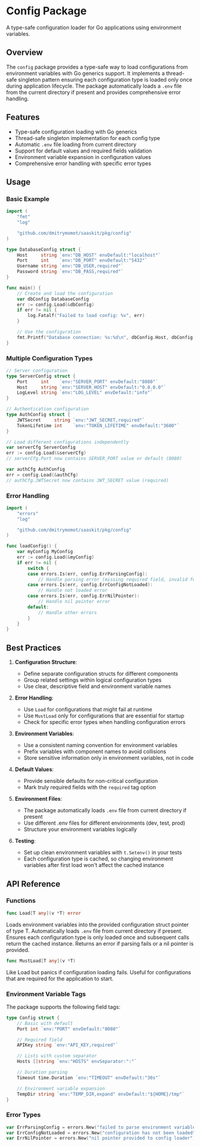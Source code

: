 # Config Package

A type-safe configuration loader for Go applications using environment variables.

## Overview

The `config` package provides a type-safe way to load configurations from environment variables with Go generics support. It implements a thread-safe singleton pattern ensuring each configuration type is loaded only once during application lifecycle. The package automatically loads a `.env` file from the current directory if present and provides comprehensive error handling.

## Features

- Type-safe configuration loading with Go generics
- Thread-safe singleton implementation for each config type
- Automatic `.env` file loading from current directory
- Support for default values and required fields validation
- Environment variable expansion in configuration values
- Comprehensive error handling with specific error types

## Usage

### Basic Example

```go
import (
    "fmt"
    "log"

    "github.com/dmitrymomot/saaskit/pkg/config"
)

type DatabaseConfig struct {
    Host     string `env:"DB_HOST" envDefault:"localhost"`
    Port     int    `env:"DB_PORT" envDefault:"5432"`
    Username string `env:"DB_USER,required"`
    Password string `env:"DB_PASS,required"`
}

func main() {
    // Create and load the configuration
    var dbConfig DatabaseConfig
    err := config.Load(&dbConfig)
    if err != nil {
        log.Fatalf("Failed to load config: %v", err)
    }

    // Use the configuration
    fmt.Printf("Database connection: %s:%d\n", dbConfig.Host, dbConfig.Port)
}
```


### Multiple Configuration Types

```go
// Server configuration
type ServerConfig struct {
    Port     int    `env:"SERVER_PORT" envDefault:"8080"`
    Host     string `env:"SERVER_HOST" envDefault:"0.0.0.0"`
    LogLevel string `env:"LOG_LEVEL" envDefault:"info"`
}

// Authentication configuration
type AuthConfig struct {
    JWTSecret     string `env:"JWT_SECRET,required"`
    TokenLifetime int    `env:"TOKEN_LIFETIME" envDefault:"3600"`
}

// Load different configurations independently
var serverCfg ServerConfig
err := config.Load(&serverCfg)
// serverCfg.Port now contains SERVER_PORT value or default (8080)

var authCfg AuthConfig
err = config.Load(&authCfg)
// authCfg.JWTSecret now contains JWT_SECRET value (required)
```

### Error Handling

```go
import (
    "errors"
    "log"

    "github.com/dmitrymomot/saaskit/pkg/config"
)

func loadConfig() {
    var myConfig MyConfig
    err := config.Load(&myConfig)
    if err != nil {
        switch {
        case errors.Is(err, config.ErrParsingConfig):
            // Handle parsing error (missing required field, invalid format)
        case errors.Is(err, config.ErrConfigNotLoaded):
            // Handle not loaded error
        case errors.Is(err, config.ErrNilPointer):
            // Handle nil pointer error
        default:
            // Handle other errors
        }
    }
}
```

## Best Practices

1. **Configuration Structure**:
    - Define separate configuration structs for different components
    - Group related settings within logical configuration types
    - Use clear, descriptive field and environment variable names

2. **Error Handling**:
    - Use `Load` for configurations that might fail at runtime
    - Use `MustLoad` only for configurations that are essential for startup
    - Check for specific error types when handling configuration errors

3. **Environment Variables**:
    - Use a consistent naming convention for environment variables
    - Prefix variables with component names to avoid collisions
    - Store sensitive information only in environment variables, not in code

4. **Default Values**:
    - Provide sensible defaults for non-critical configuration
    - Mark truly required fields with the `required` tag option

5. **Environment Files**:
    - The package automatically loads `.env` file from current directory if present
    - Use different .env files for different environments (dev, test, prod)
    - Structure your environment variables logically

6. **Testing**:
    - Set up clean environment variables with `t.Setenv()` in your tests
    - Each configuration type is cached, so changing environment variables after first load won't affect the cached instance

## API Reference

### Functions

```go
func Load[T any](v *T) error
```

Loads environment variables into the provided configuration struct pointer of type T. Automatically loads `.env` file from current directory if present. Ensures each configuration type is only loaded once and subsequent calls return the cached instance. Returns an error if parsing fails or a nil pointer is provided.

```go
func MustLoad[T any](v *T)
```

Like Load but panics if configuration loading fails. Useful for configurations that are required for the application to start.

### Environment Variable Tags

The package supports the following field tags:

```go
type Config struct {
    // Basic with default
    Port int `env:"PORT" envDefault:"8080"`

    // Required field
    APIKey string `env:"API_KEY,required"`

    // Lists with custom separator
    Hosts []string `env:"HOSTS" envSeparator:":"`

    // Duration parsing
    Timeout time.Duration `env:"TIMEOUT" envDefault:"30s"`

    // Environment variable expansion
    TempDir string `env:"TEMP_DIR,expand" envDefault:"${HOME}/tmp"`
}
```

### Error Types

```go
var ErrParsingConfig = errors.New("failed to parse environment variables into config")
var ErrConfigNotLoaded = errors.New("configuration has not been loaded")
var ErrNilPointer = errors.New("nil pointer provided to config loader")
```
